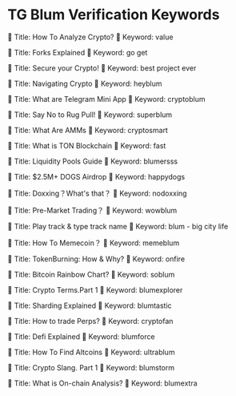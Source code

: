 # TG Blum Verification Keywords

🔷 Title: How To Analyze Crypto?
🔑 Keyword: value

🔷 Title: Forks Explained
🔑 Keyword: go get

🔷 Title: Secure your Crypto! 
🔑 Keyword: best project ever 

🔷 Title: Navigating Crypto
🔑 Keyword: heyblum

🔷 Title: What are Telegram Mini App
🔑 Keyword: cryptoblum

🔷 Title: Say No to Rug Pull!
🔑 Keyword: superblum

🔷 Title: What Are AMMs
🔑 Keyword: cryptosmart

🔷 Title: What is TON Blockchain
🔑 Keyword: fast

🔷 Title: Liquidity Pools Guide
🔑 Keyword: blumersss

🔷 Title: $2.5M+ DOGS  Airdrop
🔑 Keyword: happydogs

🔷 Title: Doxxing？What's that？
🔑 Keyword: nodoxxing

🔷 Title: Pre-Market Trading？
🔑 Keyword: wowblum

🔷 Title: Play track & type track name
🔑 Keyword: blum - big city life

🔷 Title: How To Memecoin？
🔑 Keyword: memeblum

🔷 Title: TokenBurning: How & Why?
🔑 Keyword: onfire

🔷 Title: Bitcoin Rainbow Chart?
🔑 Keyword: soblum

🔷 Title: Crypto Terms.Part 1
🔑 Keyword: blumexplorer

🔷 Title: Sharding Explained
🔑 Keyword: blumtastic

🔷 Title: How to trade Perps?
🔑 Keyword: cryptofan

🔷 Title: Defi Explained
🔑 Keyword: blumforce

🔷 Title: How To Find Altcoins
🔑 Keyword: ultrablum

🔷 Title: Crypto Slang. Part 1
🔑 Keyword: blumstorm

🔷 Title: What is On-chain Analysis?
🔑 Keyword: blumextra
